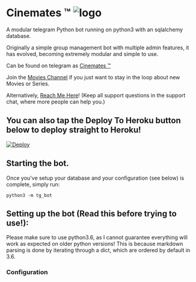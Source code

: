 # Cinemates ™ ![logo](https://telegra.ph/file/3a95aa2c9b7345ff4fd9a.jpg) 
A modular telegram Python bot running on python3 with an sqlalchemy database.

Originally a simple group management bot with multiple admin features, it has evolved, becoming extremely modular and 
simple to use.

Can be found on telegram as [Cinemates ™](https://t.me/CenematesBot)

Join the [Movies Channel](https://t.me/CinematesChannel) if you just want to stay in the loop about new Movies or
Series.

Alternatively, [Reach Me Here](https://t.me/CenematesBot
)! (Keep all support questions in the support chat, where more people can help you.)

## You can also tap the Deploy To Heroku button below to deploy straight to Heroku!

[![Deploy](https://www.herokucdn.com/deploy/button.svg)](https://heroku.com/deploy?template=https://github.com/vasudrlg/CeneMates-)

## Starting the bot.

Once you've setup your database and your configuration (see below) is complete, simply run:

`python3 -m tg_bot`


## Setting up the bot (Read this before trying to use!):
Please make sure to use python3.6, as I cannot guarantee everything will work as expected on older python versions!
This is because markdown parsing is done by iterating through a dict, which are ordered by default in 3.6.

### Configuration
